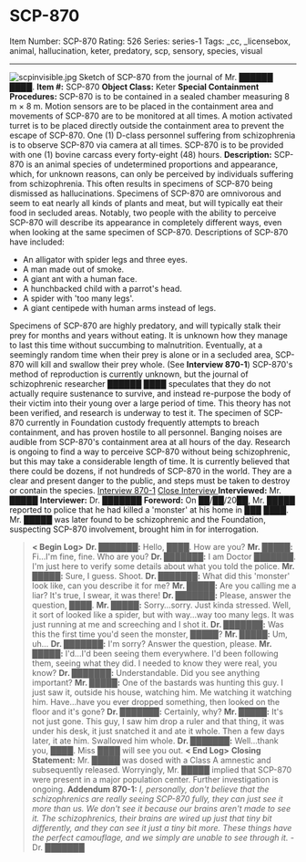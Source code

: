 # SCP-870
Item Number: SCP-870
Rating: 526
Series: series-1
Tags: _cc, _licensebox, animal, hallucination, keter, predatory, scp, sensory, species, visual

---

![scpinvisible.jpg](https://scp-wiki.wdfiles.com/local--files/scp-870/scpinvisible.jpg)
Sketch of SCP-870 from the journal of Mr. ██████ ████.
**Item #:** SCP-870
**Object Class:** Keter
**Special Containment Procedures:** SCP-870 is to be contained in a sealed chamber measuring 8 m × 8 m. Motion sensors are to be placed in the containment area and movements of SCP-870 are to be monitored at all times.
A motion activated turret is to be placed directly outside the containment area to prevent the escape of SCP-870. One (1) D-class personnel suffering from schizophrenia is to observe SCP-870 via camera at all times.
SCP-870 is to be provided with one (1) bovine carcass every forty-eight (48) hours.
**Description:** SCP-870 is an animal species of undetermined proportions and appearance, which, for unknown reasons, can only be perceived by individuals suffering from schizophrenia. This often results in specimens of SCP-870 being dismissed as hallucinations. Specimens of SCP-870 are omnivorous and seem to eat nearly all kinds of plants and meat, but will typically eat their food in secluded areas.
Notably, two people with the ability to perceive SCP-870 will describe its appearance in completely different ways, even when looking at the same specimen of SCP-870. Descriptions of SCP-870 have included:
  * An alligator with spider legs and three eyes.
  * A man made out of smoke.
  * A giant ant with a human face.
  * A hunchbacked child with a parrot's head.
  * A spider with 'too many legs'.
  * A giant centipede with human arms instead of legs.

Specimens of SCP-870 are highly predatory, and will typically stalk their prey for months and years without eating. It is unknown how they manage to last this time without succumbing to malnutrition. Eventually, at a seemingly random time when their prey is alone or in a secluded area, SCP-870 will kill and swallow their prey whole. (See **Interview 870-1**)
SCP-870's method of reproduction is currently unknown, but the journal of schizophrenic researcher ██████ ████ speculates that they do not actually require sustenance to survive, and instead re-purpose the body of their victim into their young over a large period of time. This theory has not been verified, and research is underway to test it.
The specimen of SCP-870 currently in Foundation custody frequently attempts to breach containment, and has proven hostile to all personnel. Banging noises are audible from SCP-870's containment area at all hours of the day. Research is ongoing to find a way to perceive SCP-870 without being schizophrenic, but this may take a considerable length of time.
It is currently believed that there could be dozens, if not hundreds of SCP-870 in the world. They are a clear and present danger to the public, and steps must be taken to destroy or contain the species.
[Interview 870-1](javascript:;)
[Close Interview ](javascript:;)
**Interviewed:** Mr. █████
**Interviewer:** Dr. ███████
**Foreword:** On ██/██/20██, Mr. █████ reported to police that he had killed a 'monster' at his home in ███ ████. Mr. █████ was later found to be schizophrenic and the Foundation, suspecting SCP-870 involvement, brought him in for interrogation.
> **< Begin Log>**
> **Dr. ███████:** Hello, ████. How are you?
> **Mr. █████:** Fi…I'm fine, fine. Who are you?
> **Dr. ███████:** I am Doctor ███████. I'm just here to verify some details about what you told the police.
> **Mr. █████:** Sure, I guess. Shoot.
> **Dr. ███████:** What did this 'monster' look like, can you describe it for me?
> **Mr. █████:** Are you calling me a liar? It's true, I swear, it was there!
> **Dr. ███████:** Please, answer the question, ████.
> **Mr. █████:** Sorry…sorry. Just kinda stressed. Well, it sort of looked like a spider, but with way…way too many legs. It was just running at me and screeching and I shot it.
> **Dr. ███████:** Was this the first time you'd seen the monster, █████?
> **Mr. █████:** Um, uh…
> **Dr. ███████:** I'm sorry? Answer the question, please.
> **Mr. █████:** I'd…I'd been seeing them everywhere. I'd been following them, seeing what they did. I needed to know they were real, you know?
> **Dr. ███████:** Understandable. Did you see anything important?
> **Mr. █████:** One of the bastards was hunting this guy. I just saw it, outside his house, watching him. Me watching it watching him. Have…have you ever dropped something, then looked on the floor and it's gone?
> **Dr. ███████:** Certainly, why?
> **Mr. █████:** It's not just gone. This guy, I saw him drop a ruler and that thing, it was under his desk, it just snatched it and ate it whole. Then a few days later, it ate him. Swallowed him whole.
> **Dr. ███████:** Well…thank you, ████. Miss ████ will see you out.
> **< End Log>**
**Closing Statement:** Mr. █████ was dosed with a Class A amnestic and subsequently released. Worryingly, Mr. █████ implied that SCP-870 were present in a major population center. Further investigation is ongoing.
**Addendum 870-1:** _I, personally, don't believe that the schizophrenics are really seeing SCP-870 fully, they can just see it more than us. We don't see it because our brains aren't made to see it. The schizophrenics, their brains are wired up just that tiny bit differently, and they can see it just a tiny bit more. These things have the perfect camouflage, and we simply are unable to see through it._ \- Dr. ███████